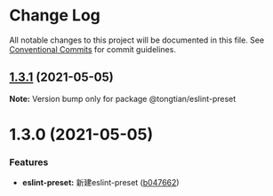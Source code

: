 # Change Log

All notable changes to this project will be documented in this file.
See [Conventional Commits](https://conventionalcommits.org) for commit guidelines.

## [1.3.1](https://github.com/noshower/frontend-presets/compare/@tongtian/eslint-preset@1.3.0...@tongtian/eslint-preset@1.3.1) (2021-05-05)

**Note:** Version bump only for package @tongtian/eslint-preset





# 1.3.0 (2021-05-05)


### Features

* **eslint-preset:** 新建eslint-preset ([b047662](https://github.com/noshower/frontend-presets/commit/b047662e26a304ba8b956281c5e17636b942fa65))
